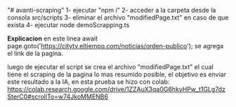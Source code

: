 "# avanti-scraping" 
1- ejecutar "npm i"
2- acceder a la carpeta desde la consola src/scripts
3- eliminar el archivo "modifiedPage.txt" en caso de que exista
4- ejecutar node demoScrapping.ts 

**Explicacion**
en este linea await page.goto('https://citytv.eltiempo.com/noticias/orden-publico'); se agrega el link de la pagina.

luego de ejecutar el script se crea el archivo "modifiedPage.txt" el cual tiene el scraping de la pagina lo mas resumido posible, el objetivo es enviar este resultado a la IA, en esta prueba se hizo con colab:
https://colab.research.google.com/drive/1ZZAuX3qa0G6hkyHPw_t1GLg7dzSterC0#scrollTo=w74JkoMMENB6